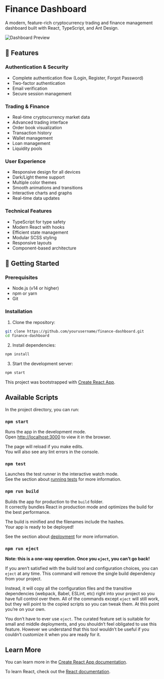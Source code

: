 # Finance Dashboard

A modern, feature-rich cryptocurrency trading and finance management dashboard built with React, TypeScript, and Ant Design.

![Dashboard Preview](./preview.png)

## 🌟 Features

### Authentication & Security
- Complete authentication flow (Login, Register, Forgot Password)
- Two-factor authentication
- Email verification
- Secure session management

### Trading & Finance
- Real-time cryptocurrency market data
- Advanced trading interface
- Order book visualization
- Transaction history
- Wallet management
- Loan management
- Liquidity pools

### User Experience
- Responsive design for all devices
- Dark/Light theme support
- Multiple color themes
- Smooth animations and transitions
- Interactive charts and graphs
- Real-time data updates

### Technical Features
- TypeScript for type safety
- Modern React with hooks
- Efficient state management
- Modular SCSS styling
- Responsive layouts
- Component-based architecture

## 🚀 Getting Started

### Prerequisites
- Node.js (v14 or higher)
- npm or yarn
- Git

### Installation

1. Clone the repository:

```bash
git clone https://github.com/yourusername/finance-dashboard.git
cd finance-dashboard
```

2. Install dependencies:

```bash
npm install
```

3. Start the development server:

```bash
npm start
```

This project was bootstrapped with [Create React App](https://github.com/facebook/create-react-app).

## Available Scripts

In the project directory, you can run:

### `npm start`

Runs the app in the development mode.\
Open [http://localhost:3000](http://localhost:3000) to view it in the browser.

The page will reload if you make edits.\
You will also see any lint errors in the console.

### `npm test`

Launches the test runner in the interactive watch mode.\
See the section about [running tests](https://facebook.github.io/create-react-app/docs/running-tests) for more information.

### `npm run build`

Builds the app for production to the `build` folder.\
It correctly bundles React in production mode and optimizes the build for the best performance.

The build is minified and the filenames include the hashes.\
Your app is ready to be deployed!

See the section about [deployment](https://facebook.github.io/create-react-app/docs/deployment) for more information.

### `npm run eject`

**Note: this is a one-way operation. Once you `eject`, you can’t go back!**

If you aren’t satisfied with the build tool and configuration choices, you can `eject` at any time. This command will remove the single build dependency from your project.

Instead, it will copy all the configuration files and the transitive dependencies (webpack, Babel, ESLint, etc) right into your project so you have full control over them. All of the commands except `eject` will still work, but they will point to the copied scripts so you can tweak them. At this point you’re on your own.

You don’t have to ever use `eject`. The curated feature set is suitable for small and middle deployments, and you shouldn’t feel obligated to use this feature. However we understand that this tool wouldn’t be useful if you couldn’t customize it when you are ready for it.

## Learn More

You can learn more in the [Create React App documentation](https://facebook.github.io/create-react-app/docs/getting-started).

To learn React, check out the [React documentation](https://reactjs.org/).
